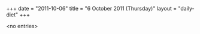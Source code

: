 +++
date = "2011-10-06"
title = "6 October 2011 (Thursday)"
layout = "daily-diet"
+++

<p>&lt;no entries&gt;</p>